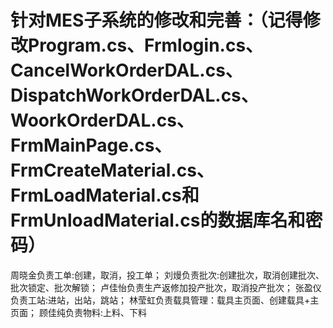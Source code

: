 # 针对MES子系统的修改和完善：（记得修改Program.cs、Frmlogin.cs、CancelWorkOrderDAL.cs、DispatchWorkOrderDAL.cs、WoorkOrderDAL.cs、FrmMainPage.cs、FrmCreateMaterial.cs、FrmLoadMaterial.cs和FrmUnloadMaterial.cs的数据库名和密码）
周晓金负责工单:创建，取消，投工单； 
刘熳负责批次:创建批次，取消创建批次、批次锁定、批次解锁； 
卢佳怡负责生产返修加投产批次，取消投产批次；
张盈仪负责工站:进站，出站，跳站； 
林莹虹负责载具管理：载具主页面、创建载具+主页面；
顾佳纯负责物料:上料、下料
